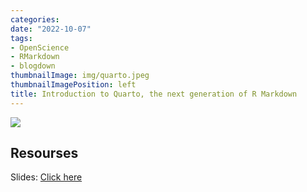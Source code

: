 ```yaml
---
categories:
date: "2022-10-07"
tags: 
- OpenScience
- RMarkdown
- blogdown
thumbnailImage: img/quarto.jpeg
thumbnailImagePosition: left
title: Introduction to Quarto, the next generation of R Markdown
---
```


![](/img/quarto.jpeg)

## Resourses

Slides: [Click here](/slides/7quarto/quarto.html)


